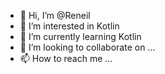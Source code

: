 - 👋 Hi, I’m @Reneil
- 👀 I’m interested in Kotlin
- 🌱 I’m currently learning Kotlin
- 💞️ I’m looking to collaborate on ...
- 📫 How to reach me ...

<!---
Hokko/Hokko is a ✨ special ✨ repository because its `README.md` (this file) appears on your GitHub profile.
You can click the Preview link to take a look at your changes.
--->
